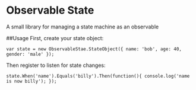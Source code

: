 # Observable State
A small library for managing a state machine as an observable

##Usage
First, create your state object:

```
var state = new ObservableStae.StateObject({ name: 'bob', age: 40, gender: 'male' });
```

Then register to listen for state changes:

```
state.When('name').Equals('billy').Then(function(){ console.log('name is now billy'); });
```
